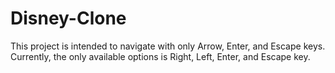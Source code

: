 # Disney-Clone
This project is intended to navigate with only Arrow, Enter, and Escape keys. Currently, the only available options is Right, Left, Enter, and Escape key.